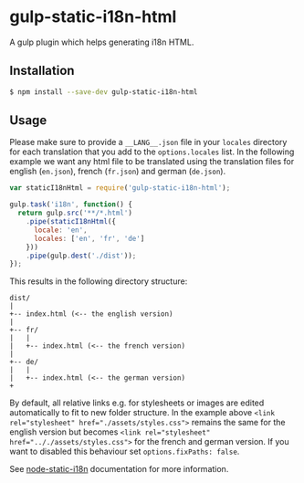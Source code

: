 # gulp-static-i18n-html
A gulp plugin which helps generating i18n HTML.



## Installation

```sh
$ npm install --save-dev gulp-static-i18n-html
```



## Usage

Please make sure to provide a `__LANG__.json` file in your `locales` directory for each translation that you add to the `options.locales` list. In the following example we want any html file to be translated using the translation files for english (`en.json`), french (`fr.json`) and german (`de.json`).

```javascript
var staticI18nHtml = require('gulp-static-i18n-html');

gulp.task('i18n', function() {
  return gulp.src('**/*.html')
    .pipe(staticI18nHtml({
      locale: 'en',
      locales: ['en', 'fr', 'de']
    }))
    .pipe(gulp.dest('./dist'));
});
```

This results in the following directory structure:

```
dist/
|
+-- index.html (<-- the english version)
|
+-- fr/
|   |
|   +-- index.html (<-- the french version)
|
+-- de/
|   |
|   +-- index.html (<-- the german version)
+
```
By default, all relative links e.g. for stylesheets or images are edited automatically to fit to new folder structure. In the example above
```<link rel="stylesheet" href="./assets/styles.css">```
remains the same for the english version but becomes
```<link rel="stylesheet" href=".././assets/styles.css">```
for the french and german version. If you want to disabled this behaviour set `options.fixPaths: false`.

See [node-static-i18n](https://github.com/claudetech/node-static-i18n) documentation for more information.

